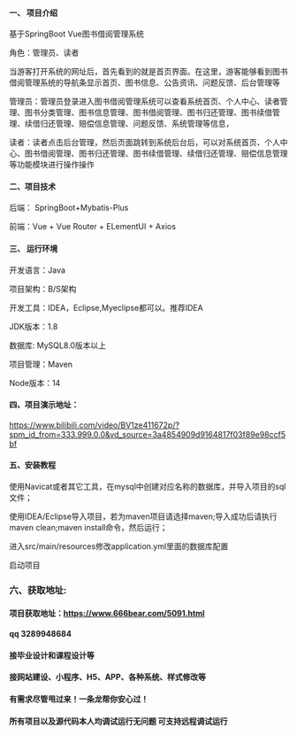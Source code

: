 

#### 一、 项目介绍
基于SpringBoot Vue图书借阅管理系统

角色：管理员、读者

当游客打开系统的网址后，首先看到的就是首页界面。在这里，游客能够看到图书借阅管理系统的导航条显示首页、图书信息、公告资讯、问题反馈、后台管理等

管理员：管理员登录进入图书借阅管理系统可以查看系统首页、个人中心、读者管理、图书分类管理、图书信息管理、图书借阅管理、图书归还管理、图书续借管理、续借归还管理、赔偿信息管理、问题反馈、系统管理等信息，

读者：读者点击后台管理，然后页面跳转到系统后台后，可以对系统首页、个人中心、图书借阅管理、图书归还管理、图书续借管理、续借归还管理、赔偿信息管理等功能模块进行操作操作
#### 二、项目技术
后端： SpringBoot+Mybatis-Plus

前端：Vue + Vue Router + ELementUI + Axios

#### 三、 运行环境
开发语言：Java

项目架构：B/S架构

开发工具：IDEA，Eclipse,Myeclipse都可以。推荐IDEA

JDK版本：1.8

数据库: MySQL8.0版本以上

项目管理：Maven

Node版本：14

#### 四、项目演示地址：

https://www.bilibili.com/video/BV1ze411672p/?spm_id_from=333.999.0.0&vd_source=3a4854909d9164817f03f89e98ccf5bf

#### 五、安装教程
使用Navicat或者其它工具，在mysql中创建对应名称的数据库，并导入项目的sql文件；

使用IDEA/Eclipse导入项目，若为maven项目请选择maven;导入成功后请执行maven clean;maven install命令，然后运行；

进入src/main/resources修改application.yml里面的数据库配置

启动项目


### 六、获取地址:
#### 项目获取地址：https://www.666bear.com/5091.html
#### qq 3289948684
#### 接毕业设计和课程设计等
#### 接网站建设、小程序、H5、APP、各种系统、样式修改等
#### 有需求尽管甩过来！一条龙帮你安心过！
#### 所有项目以及源代码本人均调试运行无问题 可支持远程调试运行




